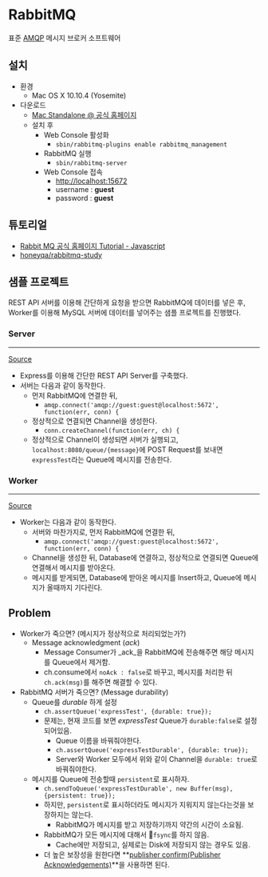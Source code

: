 # RabbitMQ

표준 [AMQP](http://www.amqp.org/) 메시지 브로커 소프트웨어

## 설치

* 환경
	* Mac OS X 10.10.4 (Yosemite)
* 다운로드
	* [Mac Standalone @ 공식 홈페이지](https://www.rabbitmq.com/install-standalone-mac.html)
	* 설치 후
		* Web Console 활성화
			* `sbin/rabbitmq-plugins enable rabbitmq_management`
		* RabbitMQ 실행
			* `sbin/rabbitmq-server` 
		* Web Console 접속
			* [http://localhost:15672](http://localhost:15672/)
			* username : **guest**
			* password : **guest**

## 튜토리얼

* [Rabbit MQ 공식 홈페이지 Tutorial - Javascript](https://www.rabbitmq.com/tutorials/tutorial-one-javascript.html)
* [honeyqa/rabbitmq-study](https://github.com/honeyqa/rabbitmq-study/tree/master/tutorial_nodejs)

## 샘플 프로젝트

REST API 서버를 이용해 간단하게 요청을 받으면 RabbitMQ에 데이터를 넣은 후, Worker를 이용해 MySQL 서버에 데이터를 넣어주는 샘플 프로젝트를 진행했다.

### Server

---

[Source](https://github.com/honeyqa/rabbitmq-study/tree/master/nodejs-rest)

* Express를 이용해 간단한 REST API Server를 구축했다.
* 서버는 다음과 같이 동작한다.
	* 먼저 RabbitMQ에 연결한 뒤,
		* `amqp.connect('amqp://guest:guest@localhost:5672', function(err, conn) {`
	* 정상적으로 연결되면 Channel을 생성한다.
		* `conn.createChannel(function(err, ch) {`
	* 정상적으로 Channel이 생성되면 서버가 실행되고, `localhost:8080/queue/{message}`에 POST Request를 보내면 `expressTest`라는 Queue에 메시지를 전송한다.

### Worker

---

[Source](https://github.com/honeyqa/rabbitmq-study/tree/master/nodejs-worker)

* Worker는 다음과 같이 동작한다.
	* 서버와 마찬가지로, 먼저 RabbitMQ에 연결한 뒤,
		* `amqp.connect('amqp://guest:guest@localhost:5672', function(err, conn) {`
	* Channel을 생성한 뒤, Database에 연결하고, 정상적으로 연결되면  Queue에 연결해서 메시지를 받아온다.
	* 메시지를 받게되면, Database에 받아온 메시지를 Insert하고, Queue에 메시지가 올때까지 기다린다.

## Problem

* Worker가 죽으면? (메시지가 정상적으로 처리되었는가?)
	* Message acknowledgment (_ack_)
		* Message Consumer가 _ack_을 RabbitMQ에 전송해주면 해당 메시지를 Queue에서 제거함.
		* ch.consume에서 `noAck : false`로 바꾸고, 메시지를 처리한 뒤 `ch.ack(msg)`를 해주면 해결할 수 있다.
* RabbitMQ 서버가 죽으면? (Message durability)
	* Queue를 _durable_ 하게 설정
		* `ch.assertQueue('expressTest', {durable: true});`
		* 문제는, 현재 코드를 보면 _expressTest_ Queue가 `durable:false`로 설정되어있음.
			* Queue 이름을 바꿔줘야한다.
			* `ch.assertQueue('expressTestDurable', {durable: true});`
			* Server와 Worker 모두에서 위와 같이 Channel을 `durable: true`로 바꿔줘야한다.
	* 메시지를 Queue에 전송할때  `persistent`로 표시하자.
		* `ch.sendToQueue('expressTestDurable', new Buffer(msg), {persistent: true});`
		* 하지만, `persistent`로 표시하더라도 메시지가 지워지지 않는다는것을 보장하지는 않는다.
			* RabbitMQ가 메시지를 받고 저장하기까지 약간의 시간이 소요됨.
		* RabbitMQ가 모든 메시지에 대해서 `fsync`를 하지 않음.
			* Cache에만 저장되고, 실제로는 Disk에 저장되지 않는 경우도 있음.
		* 더 높은 보장성을 원한다면 **[publisher confirm(Publisher Acknowledgements)](https://www.rabbitmq.com/confirms.html)**을 사용하면 된다.
			 